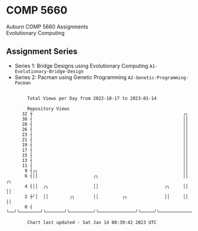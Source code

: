 # COMP 5660
Auburn COMP 5660 Assignments  
Evolutionary Computing

## Assignment Series
- Series 1: Bridge Designs using Evolutionary Computing `A1-Evolutionary-Bridge-Design`
- Series 2: Pacman using Genetic Programming `A2-Genetic-Programming-Pacman`

```

        Total Views per Day from 2022-10-17 to 2023-01-14

        Repository Views
      32 ┼                                                         ╭╮
      30 ┤                                                         ││
      28 ┤                                                         ││
      26 ┤                                                         ││
      23 ┤                                                         ││
      21 ┤                                                         ││
      19 ┤                                                         ││
      17 ┤                                                         ││
      15 ┤                                                         ││
      13 ┤                                                         ││
      11 ┤                                                         ││
       9 ┤╭╮                                                       ││
       6 ┤││                     ╭╮                                ││                      ╭╮
       4 ┤││  ╭╮                 ││                         ╭╮     ││                      ││
       2 ┼╯│  ││        ╭╮       ││         ╭╮              ││     ││                      ││
       0 ┤ ╰──╯╰────────╯╰───────╯╰─────────╯╰──────────────╯╰─────╯╰──────────────────────╯╰──────

        Chart last updated - Sat Jan 14 00:39:42 2023 UTC
        
```

